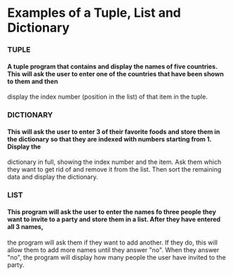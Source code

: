 # Examples of a Tuple, List and Dictionary

### TUPLE
#### A tuple program that contains and display the names of five countries. This will ask the user to enter one of the countries that have been shown to them and then 
display the index number (position in the list) of that item in the tuple.

### DICTIONARY
#### This will ask the user to enter 3 of their favorite foods and store them in the dictionary so that they are indexed with numbers starting from 1. Display the 
dictionary in full, showing the index number and the item. Ask them which they want to get rid of and remove it from the list. Then sort the remaining data and display 
the dictionary.

### LIST
#### This program will ask the user to enter the names fo three people they want to invite to a party and store them in a list. After they have entered all 3 names, 
the program will ask them if they want to add another. If they do, this will allow them to add more names until they answer "no". When they answer "no", the program will
display how many people the user have invited to the party.
 
